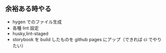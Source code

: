 ## 余裕ある時やる

- hygen でのファイル生成
- 各種 lint 設定
- husky,lint-staged
- storybook を build したものを github pages にアップ（できれば ci でやりたい）
